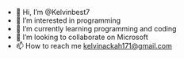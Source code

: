 - 👋 Hi, I’m @Kelvinbest7
- 👀 I’m interested in programming 
- 🌱 I’m currently learning programming and coding 
- 💞️ I’m looking to collaborate on Microsoft 
- 📫 How to reach me kelvinackah171@gmail.com

<!---
Kelvinbest7/Kelvinbest7 is a ✨ special ✨ repository because its `README.md` (this file) appears on your GitHub profile.
You can click the Preview link to take a look at your changes.
--->
